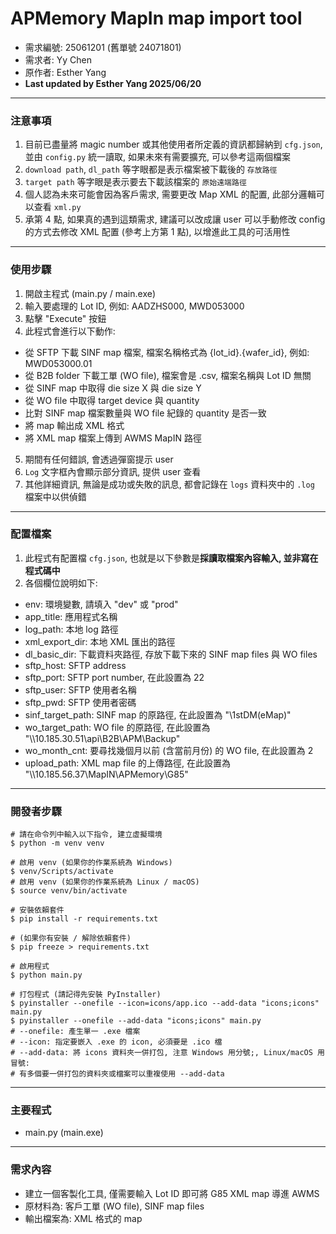 # APMemory MapIn map import tool

- 需求編號: 25061201 (舊單號 24071801)
- 需求者: Yy Chen
- 原作者: Esther Yang
- **Last updated by Esther Yang 2025/06/20**

---

### 注意事項

1. 目前已盡量將 magic number 或其他使用者所定義的資訊都歸納到 `cfg.json`, 並由 `config.py` 統一讀取, 如果未來有需要擴充, 可以參考這兩個檔案
2. `download path`, `dl_path` 等字眼都是表示檔案被下載後的 `存放路徑`
3. `target path` 等字眼是表示要去下載該檔案的 `原始遠端路徑`
4. 個人認為未來可能會因為客戶需求, 需要更改 Map XML 的配置, 此部分邏輯可以查看 `xml.py`
5. 承第 4 點, 如果真的遇到這類需求, 建議可以改成讓 user 可以手動修改 config 的方式去修改 XML 配置 (參考上方第 1 點), 以增進此工具的可活用性

---

### 使用步驟

1. 開啟主程式 (main.py / main.exe)
2. 輸入要處理的 Lot ID, 例如: AADZHS000, MWD053000
3. 點擊 "Execute" 按鈕
4. 此程式會進行以下動作:

- 從 SFTP 下載 SINF map 檔案, 檔案名稱格式為 {lot_id}.{wafer_id}, 例如: MWD053000.01
- 從 B2B folder 下載工單 (WO file), 檔案會是 .csv, 檔案名稱與 Lot ID 無關
- 從 SINF map 中取得 die size X 與 die size Y
- 從 WO file 中取得 target device 與 quantity
- 比對 SINF map 檔案數量與 WO file 紀錄的 quantity 是否一致
- 將 map 輸出成 XML 格式
- 將 XML map 檔案上傳到 AWMS MapIN 路徑

5. 期間有任何錯誤, 會透過彈窗提示 user
6. `Log` 文字框內會顯示部分資訊, 提供 user 查看
7. 其他詳細資訊, 無論是成功或失敗的訊息, 都會記錄在 `logs` 資料夾中的 `.log` 檔案中以供偵錯

---

### 配置檔案

1. 此程式有配置檔 `cfg.json`, 也就是以下參數是**採讀取檔案內容輸入, 並非寫在程式碼中**
2. 各個欄位說明如下:

- env: 環境變數, 請填入 "dev" 或 "prod"
- app_title: 應用程式名稱
- log_path: 本地 log 路徑
- xml_export_dir: 本地 XML 匯出的路徑
- dl_basic_dir: 下載資料夾路徑, 存放下載下來的 SINF map files 與 WO files
- sftp_host: SFTP address
- sftp_port: SFTP port number, 在此設置為 22
- sftp_user: SFTP 使用者名稱
- sftp_pwd: SFTP 使用者密碼
- sinf_target_path: SINF map 的原路徑, 在此設置為 "\\1stDM(eMap)"
- wo_target_path: WO file 的原路徑, 在此設置為 "\\\\10.185.30.51\\api\\B2B\\APM\\Backup"
- wo_month_cnt: 要尋找幾個月以前 (含當前月份) 的 WO file, 在此設置為 2
- upload_path: XML map file 的上傳路徑, 在此設置為 "\\\\10.185.56.37\\MapIN\\APMemory\\G85"

---

### 開發者步驟

```
# 請在命令列中輸入以下指令, 建立虛擬環境
$ python -m venv venv

# 啟用 venv (如果你的作業系統為 Windows)
$ venv/Scripts/activate
# 啟用 venv (如果你的作業系統為 Linux / macOS)
$ source venv/bin/activate

# 安裝依賴套件
$ pip install -r requirements.txt

# (如果你有安裝 / 解除依賴套件)
$ pip freeze > requirements.txt

# 啟用程式
$ python main.py

# 打包程式 (請記得先安裝 PyInstaller)
$ pyinstaller --onefile --icon=icons/app.ico --add-data "icons;icons" main.py
$ pyinstaller --onefile --add-data "icons;icons" main.py
# --onefile: 產生單一 .exe 檔案
# --icon: 指定要嵌入 .exe 的 icon, 必須要是 .ico 檔
# --add-data: 將 icons 資料夾一併打包, 注意 Windows 用分號;, Linux/macOS 用冒號:
# 有多個要一併打包的資料夾或檔案可以重複使用 --add-data

```

---

### 主要程式

- main.py (main.exe)

---

### 需求內容

- 建立一個客製化工具, 僅需要輸入 Lot ID 即可將 G85 XML map 導進 AWMS
- 原材料為: 客戶工單 (WO file), SINF map files
- 輸出檔案為: XML 格式的 map
